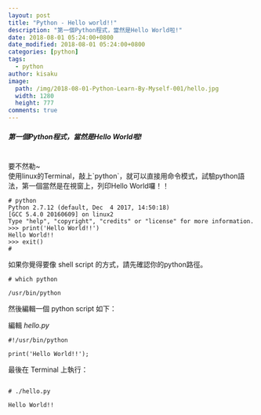 ```yaml
---
layout: post
title: "Python - Hello world!!"
description: "第一個Python程式，當然是Hello World啦!"
date: 2018-08-01 05:24:00+0800
date_modified: 2018-08-01 05:24:00+0800
categories: [python]
tags:
  - python
author: kisaku
image:
  path: /img/2018-08-01-Python-Learn-By-Myself-001/hello.jpg
  width: 1280
  height: 777
comments: true
---
```


##### 第一個Python程式，當然是Hello World啦!
<br>
要不然勒~
<br>
使用linux的Terminal，敲上`python`，就可以直接用命令模式，試驗python語法，第一個當然是在視窗上，列印Hello World囉！！

```terminal
# python
Python 2.7.12 (default, Dec  4 2017, 14:50:18) 
[GCC 5.4.0 20160609] on linux2
Type "help", "copyright", "credits" or "license" for more information.
>>> print('Hello World!!')
Hello World!!
>>> exit()
#
```
如果你覺得要像 shell script 的方式，請先確認你的python路徑。

```terminal
# which python

/usr/bin/python

```

然後編輯一個 python script 如下：


編輯 *hello.py*


```vim
#!/usr/bin/python

print('Hello World!!');

```

最後在 Terminal 上執行：


```terminal

# ./hello.py

Hello World!!


```


